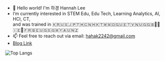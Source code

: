 - 👋 Hello world! I'm 하경 Hannah Lee
- I’m currently interested in STEM Edu, Edu Tech, Learning Analytics, AI, HCI, CT,   
   and was trained in 🇰🇷🇺🇸🇯🇵🇹🇭🇨🇳🇭🇰🇹🇼🇲🇴🇬🇺🇪🇹🇻🇳🇺🇬🇬🇧🏴󠁧󠁢󠁷󠁬󠁳󠁿🏴󠁧󠁢󠁥󠁮󠁧󠁿🇮🇪🏴󠁧󠁢󠁳󠁣󠁴󠁿🇫🇷🇧🇪🇺🇬🇸🇬🇲🇾🇦🇺🇳🇿
- 📫 Feel free to reach out via email: hahak2242@gmail.com   
- [Blog Link](https://HakeoungLee.github.io/)


![Top Langs](https://github-readme-stats.vercel.app/api/top-langs/?username=HakeoungLee&layout=compact)
